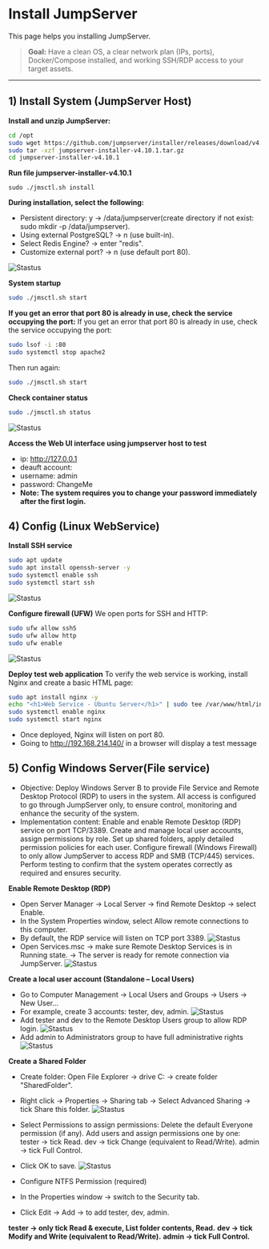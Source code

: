 # Install JumpServer

This page helps you installing JumpServer.

> **Goal:** Have a clean OS, a clear network plan (IPs, ports), Docker/Compose installed, and working SSH/RDP access to your target assets.

---

## 1) Install System (JumpServer Host)

**Install and unzip JumpServer:**
```bash
cd /opt
sudo wget https://github.com/jumpserver/installer/releases/download/v4.10.1/jumpserver-installer-v4.10.1.tar.gz
sudo tar -xzf jumpserver-installer-v4.10.1.tar.gz
cd jumpserver-installer-v4.10.1
```

**Run file jumpserver-installer-v4.10.1**
```
sudo ./jmsctl.sh install 
```

**During installation, select the following:**
- Persistent directory: y → /data/jumpserver(create directory if not exist: sudo mkdir -p /data/jumpserver).
- Using external PostgreSQL? → n (use built-in).
- Select Redis Engine? → enter "redis".
- Customize external port? → n (use default port 80).

![Stastus](images/pic4.png)

**System startup**
```bash
sudo ./jmsctl.sh start
```

**If you get an error that port 80 is already in use, check the service occupying the port:**
If you get an error that port 80 is already in use, check the service occupying the port:
```bash
sudo lsof -i :80
sudo systemctl stop apache2
```
Then run again:
```bash
sudo ./jmsctl.sh start
```

**Check container status**
```bash
sudo ./jmsctl.sh status
```
![Stastus](images/pic5.png)

**Access the Web UI interface using jumpserver host to test**
- ip: http://127.0.0.1
- deauft account:
- username: admin
- password: ChangeMe
- **Note: The system requires you to change your password immediately after the first login.**

## 4) Config (Linux WebService)

**Install SSH service**
```bash
sudo apt update
sudo apt install openssh-server -y
sudo systemctl enable ssh
sudo systemctl start ssh
```
![Stastus](images/pic1.png)

**Configure firewall (UFW)**
We open ports for SSH and HTTP:
```bash
sudo ufw allow sshS 
sudo ufw allow http 
sudo ufw enable
```
![Stastus](images/pic2.png)

**Deploy test web application**
To verify the web service is working, install Nginx and create a basic HTML page:
```bash
sudo apt install nginx -y 
echo "<h1>Web Service - Ubuntu Server</h1>" | sudo tee /var/www/html/index.html 
sudo systemctl enable nginx 
sudo systemctl start nginx
```
- Once deployed, Nginx will listen on port 80.
- Going to http://192.168.214.140/ in a browser will display a test message

 ## 5) Config Windows Server(File service)
- Objective: Deploy Windows Server B to provide File Service and Remote Desktop Protocol (RDP) to users in the system. All access is configured to go through JumpServer only, to ensure control, monitoring and enhance the security of the system.
- Implementation content:
   Enable and enable Remote Desktop (RDP) service on port TCP/3389.
   Create and manage local user accounts, assign permissions by role.
   Set up shared folders, apply detailed permission policies for each user.
   Configure firewall (Windows Firewall) to only allow JumpServer to access RDP and SMB (TCP/445) services.
   Perform testing to confirm that the system operates correctly as required and ensures security.

**Enable Remote Desktop (RDP)**
- Open Server Manager → Local Server → find Remote Desktop → select Enable.
- In the System Properties window, select Allow remote connections to this computer.
- By default, the RDP service will listen on TCP port 3389.
![Stastus](images/pic6.png)
- Open Services.msc → make sure Remote Desktop Services is in Running state.
→ The server is ready for remote connection via JumpServer.
![Stastus](images/pic7.png)

**Create a local user account (Standalone – Local Users)**
- Go to Computer Management → Local Users and Groups → Users → New User…
- For example, create 3 accounts: tester, dev, admin.
![Stastus](images/pic8.png)
- Add tester and dev to the Remote Desktop Users group to allow RDP login.
![Stastus](images/pic9.png)
- Add admin to Administrators group to have full administrative rights
![Stastus](images/pci10.png)

**Create a Shared Folder**
- Create folder: Open File Explorer → drive C: → create folder "SharedFolder".
- Right click → Properties → Sharing tab → Select Advanced Sharing → tick Share this folder.
![Stastus](images/pic11.png)
- Select Permissions to assign permissions:
Delete the default Everyone permission (if any).
Add users and assign permissions one by one:
tester → tick Read.
dev → tick Change (equivalent to Read/Write).
admin → tick Full Control.
- Click OK to save.
![Stastus](images/pic12.png)

- Configure NTFS Permission (required)
- In the Properties window → switch to the Security tab.
- Click Edit → Add → to add tester, dev, admin.

**tester → only tick Read & execute, List folder contents, Read.**
**dev → tick Modify and Write (equivalent to Read/Write).**
**admin → tick Full Control.**



